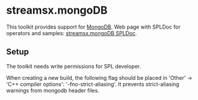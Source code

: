 streamsx.mongoDB
================
This toolkit provides support for [MongoDB](http://www.mongodb.org).
Web page with SPLDoc for operators and samples: [streamsx.mongoDB SPLDoc](http://ibmstreams.github.io/streamsx.mongoDB).

Setup
-----
The toolkit needs write permissions for SPL developer.

When creating a new build, the following flag should be placed in 'Other' -> 'C++ compiler options':  '-fno-strict-aliasing'.
It prevents strict-aliasing warnings from mongodb header files.
